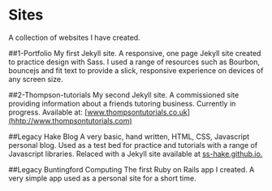 # Sites
A collection of websites I have created.

##1-Portfolio
My first Jekyll site.
A responsive, one page Jekyll site created to practice design  with Sass.
I used a range of resources such as Bourbon, bouncejs and fit text to provide a 
slick, responsive experience on devices of any screen size.

##2-Thompson-tutorials
My second Jekyll site.
A commissioned site providing information about a friends tutoring business.
Currently in progress.
Available at: [www.thompsontutorials.co.uk](hhtp://www.thompsontutorials.com)

##Legacy Hake Blog
A very basic, hand written, HTML, CSS, Javascript personal blog.
Used as a test bed for practice and tutorials with a range of Javascript libraries.
Relaced with a Jekyll site available at [ss-hake.github.io.](http://ss-hake.github.io)

##Legacy Buntingford Computing
The first Ruby on Rails app I created.
A very simple app used as a personal site for a short time.
